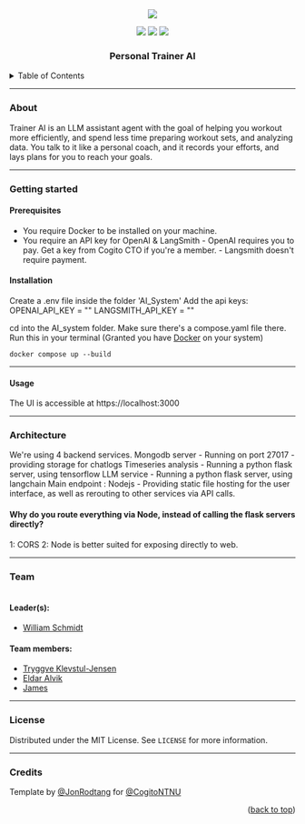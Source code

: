 <div id="top"></div>


<!--INSERT PICTURE REPRESENTATIVE OF PROJECT-->
<div align="center">
<img src="https://external-content.duckduckgo.com/iu/?u=https%3A%2F%2Ftse4.mm.bing.net%2Fth%3Fid%3DOIP.Khns8mi5ov-qN64yFABHmAHaE7%26pid%3DApi&f=1"></img>
</div>
<p align="center">
<a href="https://github.com/CogitoNTNU/README-template/blob/main/LICENSE" alt="LICENSE">
        <img src="https://img.shields.io/badge/license-MIT-green"></img></a>

<a href="" alt="platform">
        <img src="https://img.shields.io/badge/platform-linux%7Cwindows%7CmacOS-lightgrey"></img></a>
<a href="" alt="version">
        <img src="https://img.shields.io/badge/version-0.0.1-blue"></img></a>
</p>
<h3 align="center">Personal Trainer AI</h3>
<!-- TABLE OF CONTENTS -->
<details>
  <summary>Table of Contents</summary>
  <ol>
    <li>
      <a href="#about">About</a>
    </li>
    <li>
      <a href="#getting-started">Getting Started</a>
      <ul>
        <li><a href="#prerequisites">Prerequisites</a></li>
        <li><a href="#installation">Installation</a></li>
      </ul>
    </li>
    <li><a href="#usage">Usage</a></li>
   <li><a href="#team">Team</a></li>
    <li><a href="#license">License</a></li>
  </ol>
</details>

-----
### About 

Trainer AI is an LLM assistant agent with the goal of helping you workout more efficiently, and spend less time preparing workout sets, and analyzing data.
You talk to it like a personal coach, and it records your efforts, and lays plans for you to reach your goals.

------
### Getting started


#### Prerequisites
- You require Docker to be installed on your machine.
- You require an API key for OpenAI & LangSmith
        - OpenAI requires you to pay. Get a key from Cogito CTO if you're a member.
        - Langsmith doesn't require payment.

#### Installation
Create a .env file inside the folder 'AI_System'
Add the api keys:
OPENAI_API_KEY = ""
LANGSMITH_API_KEY = ""

cd into the AI_system folder. Make sure there's a compose.yaml file there.
Run this in your terminal (Granted you have [Docker]([url](https://www.docker.com/get-started/)) on your system)
```
docker compose up --build
```

-----
#### Usage
The UI is accessible at https://localhost:3000

------
### Architecture
We're using 4 backend services.
Mongodb server - Running on port 27017 - providing storage for chatlogs
Timeseries analysis - Running a python flask server, using tensorflow
LLM service - Running a python flask server, using langchain
Main endpoint : Nodejs - Providing static file hosting for the user interface, as well as rerouting to other services via API calls. 

#### Why do you route everything via Node, instead of calling the flask servers directly?
1: CORS
2: Node is better suited for exposing directly to web.

------
### Team

<!--INSERT PICTURE OF TEAM-->
<div align="center">
<img src=""></img>
</div>

#### Leader(s):
- [William Schmidt](https://github.com/williammrs)

#### Team members:
- [Tryggve Klevstul-Jensen](https://github.com/tryggvek)
-  [Eldar Alvik](https://github.com/PolarUgle)
- [James](https://github.com/JamesP62)

------
### License
Distributed under the MIT License. See `LICENSE` for more information.

------
### Credits
Template by [@JonRodtang](https://github.com/Jonrodtang) for  [@CogitoNTNU](https://github.com/CogitoNTNU)  <p align="right">(<a href="#top">back to top</a>)</p>
